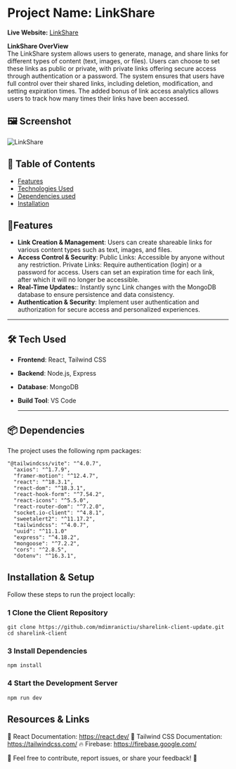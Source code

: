 # Project Name: LinkShare


**Live Website:** [LinkShare](https://linkshare-979a6.web.app/) 

**LinkShare OverView**  
The LinkShare system allows users to generate, manage, and share links for different types of content (text, images, or files). Users can choose to set these links as public or private, with private links offering secure access through authentication or a password. The system ensures that users have full control over their shared links, including deletion, modification, and setting expiration times. The added bonus of link access analytics allows users to track how many times their links have been accessed.

 ## 🖼 Screenshot  
![LinkShare](src/assets/Screenshot_2-3-2025_23523_linkshare-979a6.web.app.jpeg)

## 📖 Table of Contents

- [Features](#features)
- [Technologies Used](#technologies-used)
- [Dependencies used](#dependencies-used)
- [Installation](#installation)


## 🚀Features  

- **Link Creation & Management**: Users can create shareable links for various content types such as text, images, and files.
- **Access Control & Security**: Public Links: Accessible by anyone without any restriction.
  Private Links: Require authentication (login) or a password for access.
  Users can set an expiration time for each link, after which it will no longer be accessible.
- **Real-Time Updates:**: Instantly sync Link changes with the MongoDB database to ensure persistence and data consistency.
- **Authentication & Security**: Implement user authentication and authorization for secure access and personalized experiences.  

---

## 🛠️ Tech Used 

- **Frontend**: React, Tailwind CSS  
- **Backend**: Node.js, Express  
- **Database**: MongoDB  
- **Build Tool**: VS Code 

  ---
## 📦 Dependencies  
The project uses the following npm packages:  
```
"@tailwindcss/vite": "^4.0.7",
  "axios": "^1.7.9",
  "framer-motion": "^12.4.7",
  "react": "^18.3.1",
  "react-dom": "^18.3.1",
  "react-hook-form": "^7.54.2",
  "react-icons": "^5.5.0",
  "react-router-dom": "^7.2.0",
  "socket.io-client": "^4.8.1",
  "sweetalert2": "^11.17.2",
  "tailwindcss": "^4.0.7",
  "uuid": "^11.1.0" 
  "express": "^4.18.2",
  "mongoose": "^7.2.2",
  "cors": "^2.8.5",
  "dotenv": "^16.3.1",
```

##  Installation & Setup  
Follow these steps to run the project locally:  

### 1 Clone the Client Repository  
```
git clone https://github.com/mdimranictiu/sharelink-client-update.git
cd sharelink-client
```

### 3 Install Dependencies
```
npm install
```
### 4 Start the Development Server
```
npm run dev
```

 ## Resources & Links
📖 React Documentation: https://react.dev/
📖 Tailwind CSS Documentation: https://tailwindcss.com/
🔥 Firebase: https://firebase.google.com/

📌 Feel free to contribute, report issues, or share your feedback! 🚀


